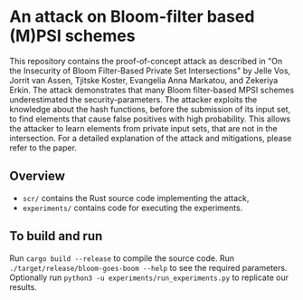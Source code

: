 # An attack on Bloom-filter based (M)PSI schemes

This repository contains the proof-of-concept attack as described in "On the Insecurity of Bloom Filter-Based Private Set Intersections" by Jelle Vos, Jorrit van Assen, Tjitske Koster, Evangelia Anna Markatou, and Zekeriya Erkin.
The attack demonstrates that many Bloom filter-based MPSI schemes underestimated the security-parameters.
The attacker exploits the knowledge about the hash functions, before the submission of its input set, to find elements that cause false positives with high probability.
This allows the attacker to learn elements from private input sets, that are not in the intersection.
For a detailed explanation of the attack and mitigations, please refer to the paper. 

## Overview

- `scr/` contains the Rust source code implementing the attack,
- `experiments/` contains code for executing the experiments. 

## To build and run

Run `cargo build --release` to compile the source code. Run `./target/release/bloom-goes-boom --help` to see the required parameters. Optionally run `python3 -u experiments/run_experiments.py` to replicate our results.
